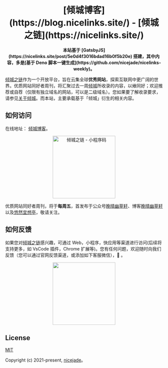 <h1 align="center">[倾城博客](https://blog.nicelinks.site/) - [倾城之链](https://nicelinks.site/)</h1>

<div align="center">
  <strong>本站基于 [GatsbyJS](https://nicelinks.site/post/5e0d4f3016bdad16b0f5b20e) 搭建，其中内容，多是[基于 Deno 脚本一键生成](https://github.com/nicejade/nicelinks-weekly)。</strong>
</div>

[倾城之链](https://nicelinks.site/?utm_source=github.com)作为一个开放平台，旨在云集全球**优秀网站**，探索互联网中更广阔的世界。优质网站同好者周刊，将汇聚过去一周[倾城](https://nicelinks.site/?utm_source=github.com)所收录的内容，以飨同好；欢迎推荐或自荐（仅限有独立域名的网站，可以是二级域名）。您如果要了解收录要求，请参见[关于倾城](https://nicelinks.site/about?utm_source=github.com)。而本站，主要承载基于「倾城」衍生的相关内容。<br>

## 如何访问

在线地址： [倾城博客](https://blog.nicelinks.site/)。

<div align="center">
  <img src="https://camo.githubusercontent.com/ee342d1ddc239e45175acf2871abc0a24dc890bccebb1ee7a78820a3b023263f/68747470733a2f2f696d6167652e6e6963656c696e6b732e736974652f7172636f64655f6a71782e6a7067" width=200 alt="倾城之链 - 小程序码">
</div>

优质网站同好者周刊，将于**每周五**，首发布于公众号[晚晴幽草轩](https://mp.weixin.qq.com/mp/appmsgalbum?__biz=MzI5MDIwMzM2Mg==&action=getalbum&album_id=1530765143352082433&scene=173&from_msgid=2650641072&from_itemidx=1&count=3#wechat_redirect)、博客[晚晴幽草轩](https://www.jeffjade.com/tags/倾城之链/)以及[悠然宜想亭](https://forum.lovejade.cn/)，敬请关注。

## 如何反馈

如果您对[倾城之链](https://nicelinks.site/?utm_source=github.com)感兴趣，可通过 Web，小程序，快应用等渠道进行访问(后续将支持更多，如 VsCode 插件，Chrome 扩展等)。您有任何问题，欢迎随时向我们反馈（您可以通过官网反馈渠道，或添加如下客服微信），🤲 。

<div align="center">
  <img src="https://s3.ax1x.com/2021/02/19/yfCjOJ.jpg" width=200/>
</div>

## License

[MIT](http://opensource.org/licenses/MIT)

Copyright (c) 2021-present, [nicejade](https://nicelinks.site/member/admin/?utm_source=nicelinks.site)。
